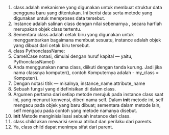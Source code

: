 1. class adalah mekanisme yang digunakan untuk membuat struktur data pengguna baru yang ditentukan. Ini berisi data serta metode yang digunakan untuk memproses data tersebut.
2. Instance adalah salinan class dengan nilai sebenarnya , secara harfiah merupakan objek class tertentu.
3. Sementara class adalah cetak biru yang digunakan untuk menggambarkan bagaimana membuat sesuatu, instance adalah objek yang dibuat dari cetak biru tersebut.
4. class PythonclassName:
5. CamelCase notasi, dimulai dengan huruf kapital — yaitu, PythonclassName()
6. Anda menggunakan nama class, diikuti dengan tanda kurung. Jadi jika nama classnya komputer(), contoh Komputernya adalah - my_class = Komputer().
7. Dengan notasi titik — misalnya, instance_name.attribute_name
8. Sebuah fungsi yang didefinisikan di dalam class.
9. Argumen pertama dari setiap metode merujuk pada instance class saat ini, yang menurut konvensi, diberi nama self. Dalam __init__ metode ini, self mengacu pada objek yang baru dibuat; sementara dalam metode lain, self mengacu pada contoh yang metode namanya disebut.
10. __init__ Metode menginisialisasi sebuah instance dari class.
11. class child akan mewarisi semua atribut dan perilaku dari parents.
12. Ya, class child dapat menimpa sifat dari parent.